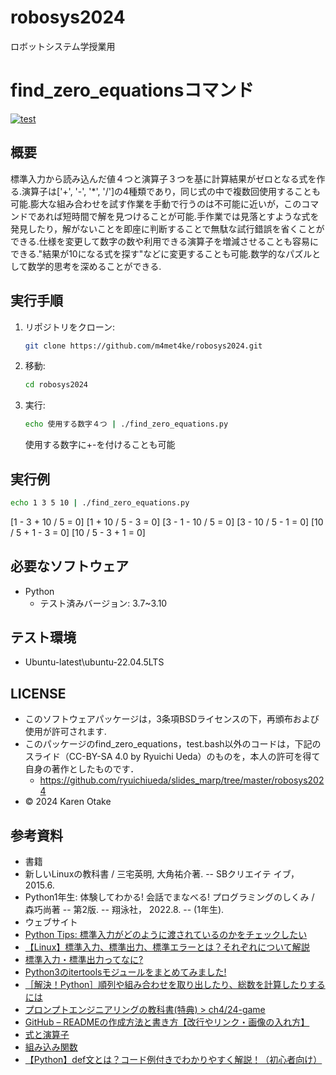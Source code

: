 # robosys2024
ロボットシステム学授業用
# find_zero_equationsコマンド
[![test](https://github.com/m4met4ke/robosys2024/actions/workflows/test.yml/badge.svg)](https://github.com/m4met4ke/robosys2024/actions/workflows/test.yml)
## 概要
標準入力から読み込んだ値４つと演算子３つを基に計算結果がゼロとなる式を作る.演算子は['+', '-', '*', '/']の4種類であり，同じ式の中で複数回使用することも可能.膨大な組み合わせを試す作業を手動で行うのは不可能に近いが，このコマンドであれば短時間で解を見つけることが可能.手作業では見落とすような式を発見したり，解がないことを即座に判断することで無駄な試行錯誤を省くことができる.仕様を変更して数字の数や利用できる演算子を増減させることも容易にできる."結果が10になる式を探す"などに変更することも可能.数学的なパズルとして数学的思考を深めることができる.
## 実行手順
1. リポジトリをクローン:
   ```sh
   git clone https://github.com/m4met4ke/robosys2024.git
2. 移動:  
   ```sh
   cd robosys2024
3. 実行:  
   ```sh
   echo 使用する数字４つ | ./find_zero_equations.py
   ```
   使用する数字に+-を付けることも可能
## 実行例  
```sh
echo 1 3 5 10 | ./find_zero_equations.py  
```
[1 - 3 + 10 / 5 = 0]  [1 + 10 / 5 - 3 = 0]  [3 - 1 - 10 / 5 = 0]  [3 - 10 / 5 - 1 = 0]  [10 / 5 + 1 - 3 = 0]  [10 / 5 - 3 + 1 = 0]
## 必要なソフトウェア
- Python
  - テスト済みバージョン: 3.7~3.10
## テスト環境
- Ubuntu-latest\ubuntu-22.04.5LTS
## LICENSE
- このソフトウェアパッケージは，3条項BSDライセンスの下，再頒布および使用が許可されます.
- このパッケージのfind_zero_equations，test.bash以外のコードは，下記のスライド（CC-BY-SA 4.0 by Ryuichi Ueda）のものを，本人の許可を得て自身の著作としたものです．
    - https://github.com/ryuichiueda/slides_marp/tree/master/robosys2024
- © 2024 Karen Otake
## 参考資料
- 書籍
 - 新しいLinuxの教科書 / 三宅英明, 大角祐介著. -- SBクリエイテ イブ，2015.6.
 - Python1年生: 体験してわかる! 会話でまなべる! プログラミングのしくみ / 森巧尚著 -- 第2版. -- 翔泳社， 2022.8. -- (1年生).
- ウェブサイト
 - [Python Tips: 標準入力がどのように渡されているのかをチェックしたい](https://www.lifewithpython.com/2017/06/python-check-stdin-type.html)
 - [【Linux】標準入力、標準出力、標準エラーとは？それぞれについて解説](https://engineer-ninaritai.com/linux-stdin-stdout/#i-5)
 - [標準入力・標準出力ってなに?](https://qiita.com/angel_p_57/items/03582181e9f7a69f8168)
 - [Python3のitertoolsモジュールをまとめてみました!](https://qiita.com/edad811/items/0d28e6595a3c338567ec)
 - [［解決！Python］順列や組み合わせを取り出したり、総数を計算したりするには](https://atmarkit.itmedia.co.jp/ait/articles/2112/14/news025.html)
 - [プロンプトエンジニアリングの教科書(特典) > ch4/24-game](https://kujirahand.com/book/prompt/index.php?ch4%2F24-game&show)
 - [GitHub – READMEの作成方法と書き方【改行やリンク・画像の入れ方】](https://howpon.com/8334#i)
 - [式と演算子](https://developer.mozilla.org/ja/docs/Web/JavaScript/Guide/Expressions_and_operators)
 - [組み込み関数](https://docs.python.org/ja/3/library/functions.html)
 - [【Python】def文とは？コード例付きでわかりやすく解説！（初心者向け）](https://torus07.hatenablog.com/entry/python-26)
